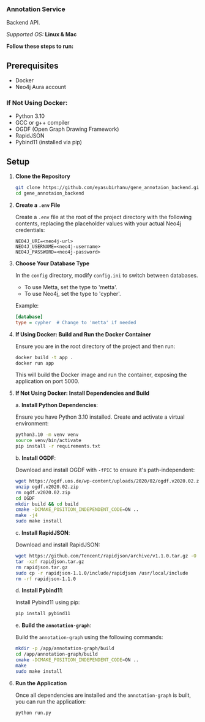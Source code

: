 ### Annotation Service

Backend API.

_Supported OS:_ **Linux & Mac**

**Follow these steps to run:**

## Prerequisites

- Docker
- Neo4j Aura account

### If Not Using Docker:

- Python 3.10
- GCC or g++ compiler
- OGDF (Open Graph Drawing Framework)
- RapidJSON
- Pybind11 (installed via pip)

## Setup

1. **Clone the Repository**

   ```sh
   git clone https://github.com/eyasubirhanu/gene_annotaion_backend.git
   cd gene_annotaion_backend
   ```

2. **Create a `.env` File**

   Create a `.env` file at the root of the project directory with the following contents, replacing the placeholder values with your actual Neo4j credentials:

   ```env
   NEO4J_URI=<neo4j-url>
   NEO4J_USERNAME=<neo4j-username>
   NEO4J_PASSWORD=<neo4j-password>
   ```

3. **Choose Your Database Type**

   In the `config` directory, modify `config.ini` to switch between databases.

   - To use Metta, set the type to 'metta'.
   - To use Neo4j, set the type to 'cypher'.

   Example:

   ```ini   
   [database]
   type = cypher  # Change to 'metta' if needed
   ```

4. **If Using Docker: Build and Run the Docker Container**

   Ensure you are in the root directory of the project and then run:

   ```sh
   docker build -t app .
   docker run app
   ```

   This will build the Docker image and run the container, exposing the application on port 5000.

5. **If Not Using Docker: Install Dependencies and Build**

   a. **Install Python Dependencies**:

   Ensure you have Python 3.10 installed. Create and activate a virtual environment:

   ```sh
   python3.10 -m venv venv
   source venv/bin/activate
   pip install -r requirements.txt
   ```

   b. **Install OGDF**:

   Download and install OGDF with `-fPIC` to ensure it's path-independent:

   ```sh
   wget https://ogdf.uos.de/wp-content/uploads/2020/02/ogdf.v2020.02.zip
   unzip ogdf.v2020.02.zip
   rm ogdf.v2020.02.zip
   cd OGDF
   mkdir build && cd build
   cmake -DCMAKE_POSITION_INDEPENDENT_CODE=ON ..
   make -j4
   sudo make install
   ```

   c. **Install RapidJSON**:

   Download and install RapidJSON:

   ```sh
   wget https://github.com/Tencent/rapidjson/archive/v1.1.0.tar.gz -O rapidjson.tar.gz
   tar -xzf rapidjson.tar.gz
   rm rapidjson.tar.gz
   sudo cp -r rapidjson-1.1.0/include/rapidjson /usr/local/include
   rm -rf rapidjson-1.1.0
   ```

   d. **Install Pybind11**:

   Install Pybind11 using pip:

   ```sh
   pip install pybind11
   ```

   e. **Build the `annotation-graph`**:

   Build the `annotation-graph` using the following commands:

   ```sh
   mkdir -p /app/annotation-graph/build
   cd /app/annotation-graph/build
   cmake -DCMAKE_POSITION_INDEPENDENT_CODE=ON ..
   make
   sudo make install
   ```

6. **Run the Application**

   Once all dependencies are installed and the `annotation-graph` is built, you can run the application:

   ```sh
   python run.py
   ```

